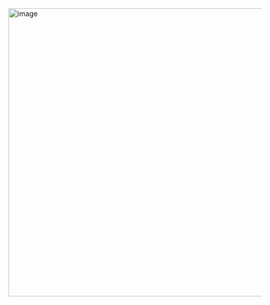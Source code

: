 <img width="573" alt="image" src="https://user-images.githubusercontent.com/37501487/205148785-7aee1fc2-d7e2-4915-a7de-da98e0594f22.png">
